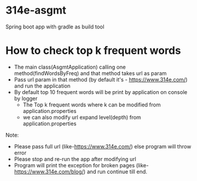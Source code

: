 # 314e-asgmt
Spring boot app with gradle as build tool

# How to check top k frequent words
   - The main class(AsgmtApplication) calling one method(findWordsByFreq) and that method takes url as param
   - Pass url param in that method (by default it's - https://www.314e.com/) and run the application 
   - By default top 10 frequent words will be print by application on console by logger  
       - The Top k frequent words where k can be modified from application.properties
       - we can also modify url expand level(depth) from application.properties
   
   Note: 
   - Please pass full url (like-https://www.314e.com/) else program will throw error
   - Please stop and re-run the app after modifying url
   - Program will print the exception for broken pages (like-https://www.314e.com/blog/) and run 
            continue till end.